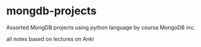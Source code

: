 # mongdb-projects

Assorted MongDB projects using python language
by coursa MongoDB inc.

all notes based on lectures on Anki
